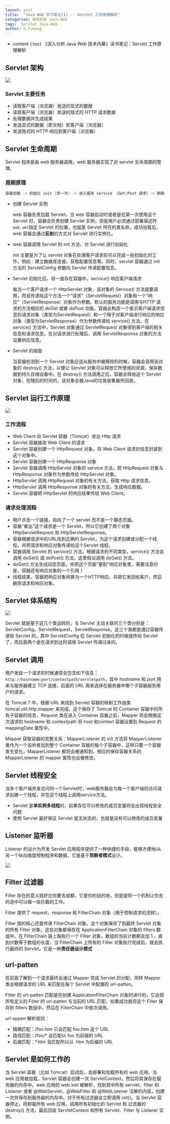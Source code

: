 ```yaml
---
layout: post
title:  "Java Web 学习笔记[1] -- Servlet 工作原理解析"
categories: WEB开发 Java-Web
tags:  Servlet Java-Web
author: G.Fukang
---
```

* content
{:toc}
《深入分析 Java Web 技术内幕》读书笔记：Servlet 工作原理解析

## Servlet  架构 

![](https://github.com/gongfukangEE/gongfukangEE.github.io/raw/master/_pic/Web/servlet-arch.jpg)

### Servlet  主要任务

- 读取客户端（浏览器）发送的显式的数据
- 读取客户端（浏览器）发送的隐式的 HTTP 请求数据
- 处理数据并生成结果
- 发送显式的数据（即文档）到客户端（浏览器）
- 发送隐式的 HTTP 响应到客户端（浏览器）

## Servlet 生命周期

Servlet 程序是由 web 服务器调用，web 服务器实现了对 servlet 生命周期的管理。

### 周期原理

```java
容器加载 -> 初始化 init (仅一次) -> 进入服务 service （Get/Post 请求）-> 销毁 destroy -> 容器卸载
```

- 创建 Servlet 实例

  web 容器负责加载 Servlet，当 web 容器启动时或者是在第一次使用这个 Servlet 时，容器会负责创建 Servlet 实例，但是用户必须通过部署描述符`web.xml`指定 Servlet 的位置，也就是 Servlet 所在的类名称，成功加载后，web 容器会通过**反射**的方式对 Servlet 进行实例化。

- web 容器调用 Servlet 的 init 方法，对 Servlet 进行初始化

  init 主要是为了让 servlet 对象在处理客户请求前可以完成一些初始化的工作，例如：建立数据库连接，获取配置信息等。同时，servlet 容器通过 init 方法的 ServletConfig 参数向 Servlet 传递配置信息。

- Servlet 初始化后，将一直存在容器中，service() 响应客户端请求

  每当一个客户请求一个 HttpServlet 对象，该对象的 Service() 方法就要调用，而且传递给这个方法一个“请求”（ServletRequest）对象和一个“响应”（ServletResponse）对象作为参数。默认的服务功能是调用与HTTP 请求的方法相应的 doGet 或者 doPost 功能。容器会构造一个表示客户端请求信息的请求对象（类型为ServletRequest）和一个用于对客户端进行响应的响应对象（类型为ServletResponse）作为参数传递给 service() 方法。在 service() 方法中，Servlet 对象通过 ServletRequest 对象得到客户端的相关信息和请求信息，在对请求进行处理后，调用 ServletResponse 对象的方法设置响应信息。

- Servlet 的销毁

  当容器检测到一个 Servlet 对象应该从服务中被移除的时候，容器会调用该对象的 destroy() 方法，以便让 Servlet 对象可以释放它所使用的资源，保存数据到持久存储设备中。在 destroy() 方法调用之后，容器会释放这个 Servlet 对象，在随后的时间内，该对象会被Java的垃圾收集器所回收。

## Servlet 运行工作原理

![](https://github.com/gongfukangEE/gongfukangEE.github.io/raw/master/_pic/Web/servlet-work.jpg)

### 工作流程

- Web Client 向 Servlet 容器（Tomcat）发出 Http 请求
- Servlet 容器接收 Web Client 的请求
- Servlet 容器创建一个 HttpRequest 对象，将 Web Client 请求的信息封装到这个对象中。
- Servlet 容器创建一个 HttpResponse 对象
- Servlet 容器调用 HttpServlet 对象的 service 方法，把 HttpRequest 对象与 HttpResponse 对象作为参数传给 HttpServlet 对象。
- HttpServlet 调用 HttpRequest 对象的有关方法，获取 Http 请求信息。
- HttpServlet 调用 HttpResponse 对象的有关方法，生成响应数据。
- Servlet 容器把 HttpServlet 的响应结果传给 Web Client。

### 请求处理流程

- 用户点击一个链接，指向了一个 servlet 而不是一个静态页面。
- 容器“看出”这个请求是一个 Servlet，所以它创建了两个对象 HttpServletRequest 和 HttpServletResponse。
- 容器根据请求中的URL找到正确的 Servlet，为这个请求创建或分配一个线程，并把请求和响应对象传递给这个Servlet 线程。
- 容器调用 Servlet 的 service() 方法。根据请求的不同类型，service() 方法会调用 doGet() 或 doPost() 方法。这里假设调用 doGet() 方法。
- doGet() 方法生成动态页面，并把这个页面“塞到”响应对象里，需要注意的是，容器还有响应对象的一个引用！
- 线程结束，容器把响应对象转换为一个HTTP响应，并把它发回给客户，然后删除请求和响应对象。

## Servlet 体系结构

![](https://github.com/gongfukangEE/gongfukangEE.github.io/raw/master/_pic/Web/servlet%20%E9%A1%B6%E5%B1%82%E7%B1%BB%E5%85%B3%E8%81%94%E5%9B%BE.png)

Servlet 就是基于这几个类运转的，与 Servlet 主动关联的三个类分别是：ServletConfig，ServletRequest，ServletResponse。这三个类都是通过容器传递给 Servlet 的，其中 ServletConfig 在 Servlet 初始化的时候就传给 Servlet 了，而后面两个是在请求到达时调用 Servlet 传递过来的。 

## Servlet 调用

用户发起一个请求的时候通常会包含如下信息：`http://hostname:port/contextpath/servletpath`，其中 hostname 和 port 用来与服务器建立 TCP 连接，后面的 URL 用来选择在服务器中哪个子容器服务用户的请求。

在 Tomcat 7 中，根据 URL 来找到 Servlet 容器的映射工作由类 tomcat.util.http.mapper 来完成。这个保存了 Tomcat 的 Container 容器中的所有子容器的信息，Request 类在进入 Container 容器之前，Mapper 将会根据这次请求的 hostname 和 contextpath 将 host 和context 容器设置到 Request 的 mappingDate 属性中。

Mapper 获取容器的完整关系：MapperListener 的 init 方法将 MapperListener 类作为一个监听者加到整个 Container 容器的每个子容器中，这样只要一个容器发生变化，MapperListener 都将会被通知到，相应的保存容器关系的 MapperListener 的 mapper 属性也会被修改。

## Servlet 线程安全 

当多个客户端并发访问同一个Servlet时，web服务器会为每一个客户端的访问请求创建一个线程，并在这个线程上调用service方法。

- Servlet 是**单实例多线程**的，如果存在可以修改的成员变量将会出现线程安全问题
- 使用 Servlet 最好保证 Servlet 是无状态的，也就是没有可以修改的成员变量

## Listener 监听器

Listener 的设计为开发 Servlet 应用程序提供了一种快捷的手段，能够方便地i从另一个纵向维度控制程序和数据，它是基于**观察者模式**设计。

![](https://github.com/gongfukangEE/gongfukangEE.github.io/raw/master/_pic/Web/servlet-Listener.png)

## Filter 过滤器

Filter 存在的意义就好比你要去成都，它是你的目的地，但是提供一个机制让你去的途中可以做一些拦截的工作。

Filter 提供了 request、response 和 FilterChain 对象（用于控制请求的流转）。

Filter 类的核心还是传递 FilterChain 对象，这个对象保存了到最终 Servlet 对象的所有 Filter 对象，这些对象都保存在 ApplicationFilterChain 对象的 filters 数组中。在 FilterChain 链上每执行一个 Filter 对象，数组的当前计数都会加 1 ，直到计数等于数组的长度，当 FilterChain 上所有的 Filter 对象执行完成后，就会执行最终的 Servlet。它是一种**责任链设计模式** 

## url-patten

在前面了解到一个请求最终会通过 Mapper 完成 Servlet 的分配，同样 Mapper 类会根据请求的 URL 来匹配在每个 Servlet 中配置的 url-patten。

Filter 的 url-patten 匹配是在创建 ApplicationFilterChain 对象时进行的，它会把所有定义的 Filter 的 url-patten 与当前的 URL 匹配，如果成功就将这个 Filter 保存到 filters 数组中，然后在 FilterChain 中依次调用。

url-appen 解析规则：

- 精确匹配：/foo.htm 只会匹配 foo.htm 这个 URL
- 路径匹配：/foo/* 会匹配以 foo 为前缀的 URL
- 后缀匹配：*.htm 会匹配所以以 .htm 为后缀的 URL

## Servlet 是如何工作的

当 Servlet 容器（比如 Tomcat）启动后，会部署和加载所有的 web 应用。当 web 应用被加载，Servlet 容器会创建一次 ServletContext，然后将其保存在服务器的内存中。web 应用的 web.xml 被解析，找到其中所有 servlet、filter 和 Listener 或者 @WebServlet、@WebFilter 和 @WebListener 注解的内容，创建一次并保存到服务器的内存中。对于所有过滤器会立即调用 init()。当 Servlet 容器停止，将卸载所有 web 应用，调用所有初始化的 Servlet 和 过滤器的 destroy() 方法，最后回收 ServletContext 和所有 Servlet、Filter 与 Listener 实例。